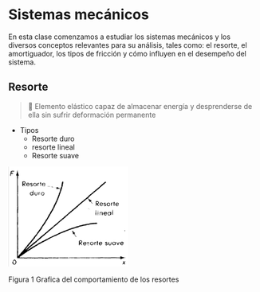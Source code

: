 # Sistemas mecánicos
En esta clase comenzamos a estudiar los sistemas mecánicos y los diversos conceptos relevantes para su análisis, tales como: el resorte, el amortiguador, los tipos de fricción y cómo influyen en el desempeño del sistema.

## Resorte

> 🔑 Elemento elástico capaz de almacenar energía y desprenderse de ella sin sufrir deformación permanente
- Tipos
    - Resorte duro
    - resorte lineal
    - Resorte suave
 
![Sistema](https://github.com/Santi24Garcia/APUNTES/blob/main/IMAGENES/TiposResorte.png)

Figura 1 Grafica del comportamiento de los resortes
